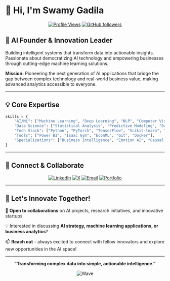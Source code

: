 # 👋 Hi, I'm Swamy Gadila

<div align="center">
  
[![Profile Views](https://komarev.com/ghpvc/?username=swamy18&color=blueviolet&style=flat-square)](https://github.com/swamy18)
[![GitHub followers](https://img.shields.io/github/followers/swamy18?label=Follow&style=social)](https://github.com/swamy18)

</div>

## 🚀 AI Founder & Innovation Leader

Building intelligent systems that transform data into actionable insights. Passionate about democratizing AI technology and empowering businesses through cutting-edge machine learning solutions.

**Mission:** Pioneering the next generation of AI applications that bridge the gap between complex technology and real-world business value, making advanced analytics accessible to everyone.

---

## 💡 Core Expertise

```python
skills = {
    "AI/ML": ["Machine Learning", "Deep Learning", "NLP", "Computer Vision", "Reinforcement Learning"],
    "Data Science": ["Statistical Analysis", "Predictive Modeling", "Data Visualization", "Big Data"],
    "Tech Stack": ["Python", "PyTorch", "TensorFlow", "Scikit-learn", "Pandas", "NumPy"],
    "Tools": ["Power BI", "Isaac Gym", "EconML", "Git", "Docker"],
    "Specializations": ["Business Intelligence", "Emotion AI", "Causal Inference", "Robotics Simulation"]
}
```

---

## 🔗 Connect & Collaborate

<div align="center">

[![LinkedIn](https://img.shields.io/badge/LinkedIn-0077B5?style=for-the-badge&logo=linkedin&logoColor=white)](https://www.linkedin.com/in/swamygadila)
[![X](https://img.shields.io/badge/X-000000?style=for-the-badge&logo=x&logoColor=white)](https://x.com/SwamyGadila18)
[![Email](https://img.shields.io/badge/Email-D14836?style=for-the-badge&logo=gmail&logoColor=white)](mailto:swamygadila04@gmail.com)
[![Portfolio](https://img.shields.io/badge/Portfolio-000000?style=for-the-badge&logo=About.me&logoColor=white)](https://swamygadila.com)

</div>

---

## 💬 Let's Innovate Together!

🌟 **Open to collaborations** on AI projects, research initiatives, and innovative startups

💡 Interested in discussing **AI strategy, machine learning applications, or business analytics**?

📫 **Reach out** - always excited to connect with fellow innovators and explore new opportunities in the AI space!

---

<div align="center">

**"Transforming complex data into simple, actionable intelligence."**

![Wave](https://raw.githubusercontent.com/mayhemantt/mayhemantt/Update/svg/Bottom.svg)

</div>
